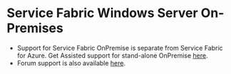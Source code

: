 <properties
	pageTitle="Service Fabric Windows Server On-Premises"
	description="Service Fabric Windows Server On-Premises"
	service="microsoft.servicefabric"
	resource="clusters"
	authors="aashu"
	displayOrder=""
	selfHelpType="generic"
	supportTopicIds="32558805"
	resourceTags=""
	productPesIds="15842"
	cloudEnvironments="public, MoonCake, Fairfax, usnat, ussec"
	articleId="ff44e7a2-73f6-4f2a-bbc9-1fa9f81a321f"
	ownershipId="Compute_ServiceFabric"
/>

# Service Fabric Windows Server On-Premises

* Support for Service Fabric OnPremise is separate from Service Fabric for Azure. Get Assisted support for stand-alone OnPremise [here](http://support.microsoft.com/oas/default.aspx?prid=16146).<br>
* Forum support is also available [here](https://social.msdn.microsoft.com/Forums/azure/home?forum=AzureServiceFabric).